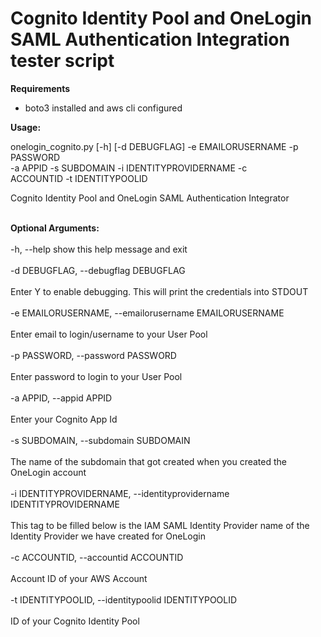 <h1>Cognito Identity Pool and OneLogin SAML Authentication Integration tester script</h1>

<b>Requirements</b>

- boto3 installed and aws cli configured

<b>Usage:</b>

onelogin_cognito.py [-h] [-d DEBUGFLAG] -e EMAILORUSERNAME -p PASSWORD<br>
                           -a APPID -s SUBDOMAIN -i IDENTITYPROVIDERNAME -c<br>
                           ACCOUNTID -t IDENTITYPOOLID

Cognito Identity Pool and OneLogin SAML Authentication Integrator<br><br>

<b>Optional Arguments:<br><br></b>
  -h, --help            show this help message and exit<br><br>
  -d DEBUGFLAG, --debugflag DEBUGFLAG<br><br>
                        Enter Y to enable debugging. This will print the credentials into STDOUT<br><br>
  -e EMAILORUSERNAME, --emailorusername EMAILORUSERNAME<br><br>
                        Enter email to login/username to your User Pool<br><br>
  -p PASSWORD, --password PASSWORD<br><br>
                        Enter password to login to your User Pool<br><br>
  -a APPID, --appid APPID<br><br>
                        Enter your Cognito App Id<br><br>
  -s SUBDOMAIN, --subdomain SUBDOMAIN<br><br>
                        The name of the subdomain that got created when you created the OneLogin account<br><br>
  -i IDENTITYPROVIDERNAME, --identityprovidername IDENTITYPROVIDERNAME<br><br>
                        This tag to be filled below is the IAM SAML Identity Provider name of the Identity Provider we have created for OneLogin<br><br>
  -c ACCOUNTID, --accountid ACCOUNTID<br><br>
                        Account ID of your AWS Account<br><br>
  -t IDENTITYPOOLID, --identitypoolid IDENTITYPOOLID<br><br>
                        ID of your Cognito Identity Pool<br><br>
